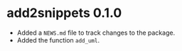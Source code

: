 # add2snippets 0.1.0

* Added a `NEWS.md` file to track changes to the package.
* Added the function `add_uml`.

